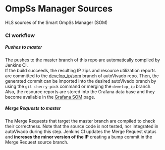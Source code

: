 # OmpSs Manager Sources

HLS sources of the Smart OmpSs Manager (SOM)

### CI workflow

##### Pushes to master

The pushes to the master branch of this repo are automatically compiled by Jenkins CI.  
If the build succeeds, the resulting IP zips and resource utilization reports are committed to the [develop_ip/som](https://pm.bsc.es/gitlab/ompss-at-fpga/autoVivado/tree/develop_ip/som) branch of autoVivado repo.
Then, the generated commit can be imported into the desired autoVivado branch by using the `git cherry-pick` command or merging the `develop_ip` branch.
Also, the resource reports are stored into the Grafana data base and they become available in the [Grafana SOM](https://pm.bsc.es/grafana/d/Ou4SuTJZz/som-smart-ompss-manager) page.

##### Merge Requests to master

The Merge Requests that target the master branch are compiled to check their correctness.
Note that the source code is not tested, nor integrated in autoVivado during this step.
Jenkins CI updates the Merge Request status and **increses the minor version of the IP** creating a bump commit in the Merge Request source branch.
